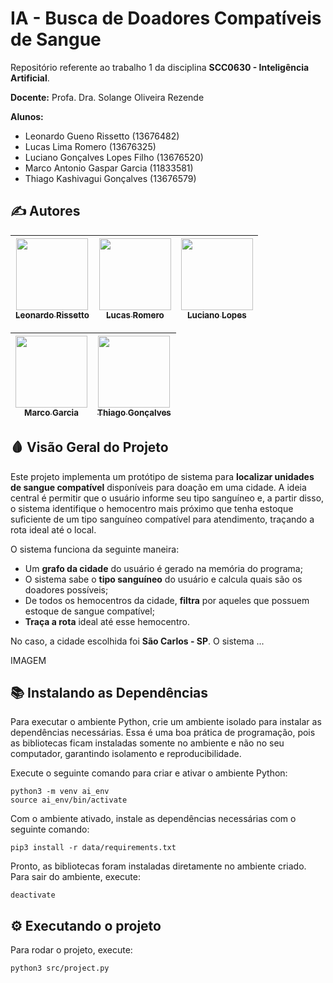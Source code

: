 # IA - Busca de Doadores Compatíveis de Sangue 
Repositório referente ao trabalho 1 da disciplina **SCC0630 - Inteligência Artificial**.

**Docente:** Profa. Dra. Solange Oliveira Rezende

**Alunos:**
- Leonardo Gueno Rissetto (13676482)
- Lucas Lima Romero (13676325)
- Luciano Gonçalves Lopes Filho (13676520)
- Marco Antonio Gaspar Garcia (11833581)
- Thiago Kashivagui Gonçalves (13676579)

## ✍️ Autores
|  [<img loading="lazy" src="https://avatars.githubusercontent.com/u/106342806?v=4" width=115><br><sub>Leonardo Rissetto</sub>](https://github.com/LeoRissetto)  |  [<img loading="lazy" src="https://avatars.githubusercontent.com/u/101420277?v=4" width=115><br><sub>Lucas Romero</sub>](https://github.com/lucaslimaromero)  |  [<img loading="lazy" src="https://avatars.githubusercontent.com/u/130308566?v=4" width=115><br><sub>Luciano Lopes</sub>](https://github.com/lopesluciano) |
| :---: | :---: | :---: |

| [<img loading="lazy" src="https://avatars.githubusercontent.com/u/105023846?v=4" width=115><br><sub>Marco Garcia</sub>](https://github.com/marcogarcia2) | [<img loading="lazy" src="https://avatars.githubusercontent.com/u/106834796?v=4" width=115><br><sub>Thiago Gonçalves</sub>](https://github.com/thiagokg314) |
| :---: | :---: |

## 🩸 Visão Geral do Projeto
Este projeto implementa um protótipo de sistema para **localizar unidades de sangue compatível** disponíveis para doação em uma cidade. A ideia central é permitir que o usuário informe seu tipo sanguíneo e, a partir disso, o sistema identifique o hemocentro mais próximo que tenha estoque suficiente de um tipo sanguíneo compatível para atendimento, traçando a rota ideal até o local.

O sistema funciona da seguinte maneira:
- Um **grafo da cidade** do usuário é gerado na memória do programa;
- O sistema sabe o **tipo sanguíneo** do usuário e calcula quais são os doadores possíveis;
- De todos os hemocentros da cidade, **filtra** por aqueles que possuem estoque de sangue compatível;
- **Traça a rota** ideal até esse hemocentro.

No caso, a cidade escolhida foi **São Carlos - SP**. O sistema ...

IMAGEM



## 📚 Instalando as Dependências
Para executar o ambiente Python, crie um ambiente isolado para instalar as dependências necessárias. Essa é uma boa prática de programação, pois as bibliotecas ficam instaladas somente no ambiente e não no seu computador, garantindo isolamento e reproducibilidade.

Execute o seguinte comando para criar e ativar o ambiente Python:
```shell
python3 -m venv ai_env
source ai_env/bin/activate
```

Com o ambiente ativado, instale as dependências necessárias com o seguinte comando:
```shell
pip3 install -r data/requirements.txt
```

Pronto, as bibliotecas foram instaladas diretamente no ambiente criado. Para sair do ambiente, execute:
```shell
deactivate
```

## ⚙️ Executando o projeto
Para rodar o projeto, execute:
```shell
python3 src/project.py
```



